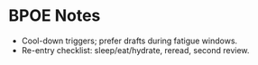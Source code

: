# BPOE Notes
- Cool-down triggers; prefer drafts during fatigue windows.
- Re-entry checklist: sleep/eat/hydrate, reread, second review.


